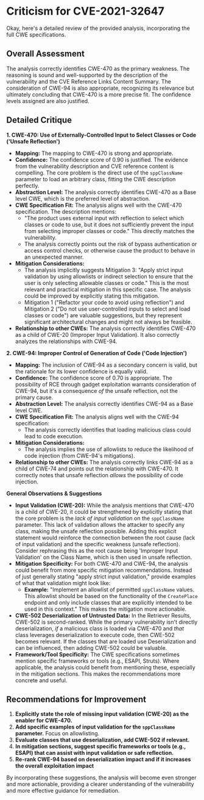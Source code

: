# Criticism for CVE-2021-32647

Okay, here's a detailed review of the provided analysis, incorporating the full CWE specifications.

## Overall Assessment

The analysis correctly identifies CWE-470 as the primary weakness. The reasoning is sound and well-supported by the description of the vulnerability and the CVE Reference Links Content Summary. The consideration of CWE-94 is also appropriate, recognizing its relevance but ultimately concluding that CWE-470 is a more precise fit. The confidence levels assigned are also justified.

## Detailed Critique

**1. CWE-470: Use of Externally-Controlled Input to Select Classes or Code ('Unsafe Reflection')**

*   **Mapping:** The mapping to CWE-470 is strong and appropriate.
*   **Confidence:** The confidence score of 0.90 is justified. The evidence from the vulnerability description and CVE reference content is compelling. The core problem is the direct use of the `sppClassName` parameter to load an arbitrary class, fitting the CWE description perfectly.
*   **Abstraction Level:** The analysis correctly identifies CWE-470 as a Base level CWE, which is the preferred level of abstraction.
*   **CWE Specification Fit:** The analysis aligns well with the CWE-470 specification. The description mentions:
    *   "The product uses external input with reflection to select which classes or code to use, but it does not sufficiently prevent the input from selecting improper classes or code."  This directly matches the vulnerability.
    *   The analysis correctly points out the risk of bypass authentication or access control checks, or otherwise cause the product to behave in an unexpected manner.
*   **Mitigation Considerations:**
    *   The analysis implicitly suggests Mitigation 3: "Apply strict input validation by using allowlists or indirect selection to ensure that the user is only selecting allowable classes or code." This is the most relevant and practical mitigation in this specific case.  The analysis could be improved by explicitly stating this mitigation.
    *   Mitigation 1 ("Refactor your code to avoid using reflection") and Mitigation 2 ("Do not use user-controlled inputs to select and load classes or code")  are valuable suggestions, but they represent significant architectural changes and might not always be feasible.
*   **Relationship to other CWEs:** The analysis correctly identifies CWE-470 as a child of CWE-20 (Improper Input Validation). It also correctly analyzes the relationships with CWE-94.

**2. CWE-94: Improper Control of Generation of Code ('Code Injection')**

*   **Mapping:** The inclusion of CWE-94 as a secondary concern is valid, but the rationale for its lower confidence is equally valid.
*   **Confidence:** The confidence score of 0.70 is appropriate.  The possibility of RCE through gadget exploitation warrants consideration of CWE-94, but it's a consequence *of* the unsafe reflection, not the primary cause.
*   **Abstraction Level:** The analysis correctly identifies CWE-94 as a Base level CWE.
*   **CWE Specification Fit:** The analysis aligns well with the CWE-94 specification:
    *   The analysis correctly identifies that loading malicious class could lead to code execution.
*   **Mitigation Considerations:**
    * The analysis implies the use of allowlists to reduce the likelihood of code injection (from CWE-94's mitigations).
*   **Relationship to other CWEs:** The analysis correctly links CWE-94 as a child of CWE-74 and points out the relationship with CWE-470. It correctly notes that unsafe reflection *allows* the possibility of code injection.

**General Observations & Suggestions**

*   **Input Validation (CWE-20):** While the analysis mentions that CWE-470 is a child of CWE-20, it could be strengthened by explicitly stating that the core problem is the *lack of input validation* on the `sppClassName` parameter. This lack of validation allows the attacker to specify any class, making the unsafe reflection possible.  Adding this explicit statement would reinforce the connection between the root cause (lack of input validation) and the specific weakness (unsafe reflection). Consider rephrasing this as the root cause being 'Improper Input Validation' on the Class Name, which is then used in unsafe reflection.
*   **Mitigation Specificity:**  For both CWE-470 and CWE-94, the analysis could benefit from more specific mitigation recommendations.  Instead of just generally stating "apply strict input validation," provide examples of what that validation might look like:
    *   **Example:** "Implement an allowlist of permitted `sppClassName` values.  This allowlist should be based on the functionality of the `CreatePlace` endpoint and only include classes that are explicitly intended to be used in this context."  This makes the mitigation more actionable.
*   **CWE-502 Deserialization of Untrusted Data:** In the Retriever Results, CWE-502 is second-ranked. While the primary vulnerability isn't directly deserialization, *if* a malicious class is loaded via CWE-470 and *that* class leverages deserialization to execute code, then CWE-502 becomes relevant. If the classes that are loaded use Deserialization and can be influenced, then adding CWE-502 could be valuable.
*   **Framework/Tool Specificity:** The CWE specifications sometimes mention specific frameworks or tools (e.g., ESAPI, Struts).  Where applicable, the analysis could benefit from mentioning these, especially in the mitigation sections. This makes the recommendations more concrete and useful.

## Recommendations for Improvement

1.  **Explicitly state the role of missing input validation (CWE-20) as the enabler for CWE-470.**
2.  **Add specific examples of input validation for the `sppClassName` parameter.**  Focus on allowlisting.
3.  **Evaluate classes that use deserialization, add CWE-502 if relevant.**
4.  **In mitigation sections, suggest specific frameworks or tools (e.g., ESAPI) that can assist with input validation or safe reflection.**
5.  **Re-rank CWE-94 based on deserialization impact and if it increases the overall exploitation impact**

By incorporating these suggestions, the analysis will become even stronger and more actionable, providing a clearer understanding of the vulnerability and more effective guidance for remediation.